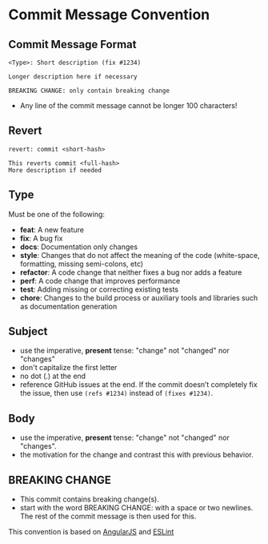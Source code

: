 # Commit Message Convention

## Commit Message Format

```
<Type>: Short description (fix #1234)

Longer description here if necessary

BREAKING CHANGE: only contain breaking change
```
* Any line of the commit message cannot be longer 100 characters!

## Revert
```
revert: commit <short-hash>

This reverts commit <full-hash>
More description if needed
```

## Type
Must be one of the following:

* **feat**: A new feature
* **fix**: A bug fix
* **docs**: Documentation only changes
* **style**: Changes that do not affect the meaning of the code (white-space, formatting, missing semi-colons, etc)
* **refactor**: A code change that neither fixes a bug nor adds a feature
* **perf**: A code change that improves performance
* **test**: Adding missing or correcting existing tests
* **chore**: Changes to the build process or auxiliary tools and libraries such as documentation generation

## Subject
* use the imperative, __present__ tense: "change" not "changed" nor "changes"
* don't capitalize the first letter
* no dot (.) at the end
* reference GitHub issues at the end. If the commit doesn’t completely fix the issue, then use `(refs #1234)` instead of `(fixes #1234)`.

## Body

* use the imperative, __present__ tense: "change" not "changed" nor "changes".
* the motivation for the change and contrast this with previous behavior.

## BREAKING CHANGE
* This commit contains breaking change(s).
* start with the word BREAKING CHANGE: with a space or two newlines. The rest of the commit message is then used for this.

This convention is based on [AngularJS](https://github.com/angular/angular.js/blob/master/DEVELOPERS.md#commits) and [ESLint](https://eslint.org/docs/developer-guide/contributing/pull-requests#step2)
